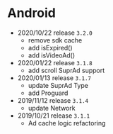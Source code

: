 # Android
- 2020/10/22 release `3.2.0`
    - remove sdk cache 
    - add isExpired() 
	- add isVideoAd()
- 2020/01/22 release `3.1.8`
    - add scroll SuprAd support 
- 2020/01/13 release `3.1.7`
    - update SuprAd Type 
    - add Proguard
- 2019/11/12 release `3.1.4`
    - update Network
- 2019/10/21 release `3.1.1`
    - Ad cache logic refactoring

